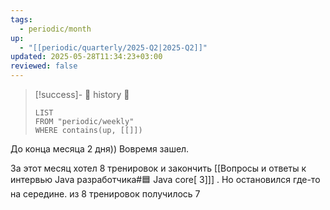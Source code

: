 ```yaml
---
tags:
  - periodic/month
up:
  - "[[periodic/quarterly/2025-Q2|2025-Q2]]"
updated: 2025-05-28T11:34:23+03:00
reviewed: false
---
```


> [!success]- 🔻 history 🔻
> ```dataview
> LIST
> FROM "periodic/weekly"
> WHERE contains(up, [[]])
> ```

До конца месяца 2 дня)) Вовремя зашел.

За этот месяц хотел 8 тренировок и закончить [[Вопросы и ответы к интервью Java разработчика#🟦 Java core[ 3]]] . Но остановился где-то на середине. из 8 тренировок получилось 7
